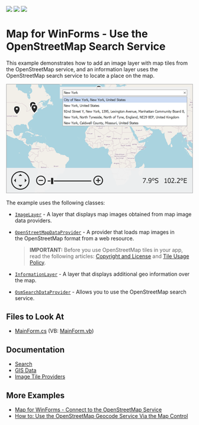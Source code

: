 <!-- default badges list -->
![](https://img.shields.io/endpoint?url=https://codecentral.devexpress.com/api/v1/VersionRange/134061586/22.1.4%2B)
[![](https://img.shields.io/badge/Open_in_DevExpress_Support_Center-FF7200?style=flat-square&logo=DevExpress&logoColor=white)](https://supportcenter.devexpress.com/ticket/details/T629598)
[![](https://img.shields.io/badge/📖_How_to_use_DevExpress_Examples-e9f6fc?style=flat-square)](https://docs.devexpress.com/GeneralInformation/403183)
<!-- default badges end -->

# Map for WinForms - Use the OpenStreetMap Search Service

This example demonstrates how to add an image layer with map tiles from the OpenStreetMap service, and an information layer uses the OpenStreetMap search service to locate a place on the map.

![resulting map](Images/resulting-map.png)

The example uses the following classes:

* [`ImageLayer`](https://docs.devexpress.com/WindowsForms/DevExpress.XtraMap.ImageLayer) - A layer that displays map images obtained from map image data providers.
* [`OpenStreetMapDataProvider`](https://docs.devexpress.com/WindowsForms/DevExpress.XtraMap.OpenStreetMapDataProvider) - A provider that loads map images in the OpenStreetMap format from a web resource.

    > **IMPORTANT:** Before you use OpenStreetMap tiles in your app, read the following articles: [Copyright and License](https://www.openstreetmap.org/copyright) and [Tile Usage Policy](https://operations.osmfoundation.org/policies/tiles). 

* [`InformationLayer`](https://docs.devexpress.com/WindowsForms/DevExpress.XtraMap.InformationLayer) - A layer that displays additional geo information over the map.
* [`OsmSearchDataProvider`](https://docs.devexpress.com/WindowsForms/DevExpress.XtraMap.OsmSearchDataProvider) - Allows you to use the OpenStreetMap search service.

## Files to Look At

* [MainForm.cs](./CS/OsmSearchSample/MainForm.cs) (VB: [MainForm.vb](./VB/OsmSearchSample/MainForm.vb))

## Documentation

* [Search](https://docs.devexpress.com/WindowsForms/16711/controls-and-libraries/map-control/gis-data/search?p=netframework)
* [GIS Data](https://docs.devexpress.com/WindowsForms/17858/controls-and-libraries/map-control/gis-data)
* [Image Tile Providers](https://docs.devexpress.com/WindowsForms/115774/controls-and-libraries/map-control/map-image-data/image-tile-providers)

## More Examples

* [Map for WinForms - Connect to the OpenStreetMap Service](https://github.com/DevExpress-Examples/winforms-map-connect-to-openstreetmap)
* [How to: Use the OpenStreetMap Geocode Service Via the Map Control](https://github.com/DevExpress-Examples/how-to-use-the-openstreetmap-geocode-service-via-the-map-control-t629683)
